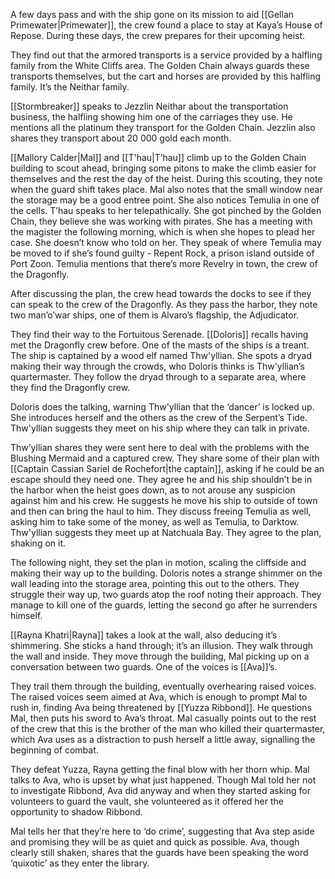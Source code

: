 A few days pass and with the ship gone on its mission to aid [[Gellan Primewater|Primewater]], the crew found a place to stay at Kaya’s House of Repose. During these days, the crew prepares for their upcoming heist. 

They find out that the armored transports is a service provided by a halfling family from the White Cliffs area. The Golden Chain always guards these transports themselves, but the cart and horses are provided by this halfling family. It’s the Neithar family. 

[[Stormbreaker]] speaks to Jezzlin Neithar about the transportation business, the halfling showing him one of the carriages they use. He mentions all the platinum they transport for the Golden Chain. Jezzlin also shares they transport about 20 000 gold each month.

[[Mallory Calder|Mal]] and [[T'hau|T’hau]] climb up to the Golden Chain building to scout ahead, bringing some pitons to make the climb easier for themselves and the rest the day of the heist. During this scouting, they note when the guard shift takes place. Mal also notes that the small window near the storage may be a good entree point. She also notices Temulia in one of the cells. 
T’hau speaks to her telepathically. She got pinched by the Golden Chain, they believe she was working with pirates. She has a meeting with the magister the following morning, which is when she hopes to plead her case. She doesn’t know who told on her. They speak of where Temulia may be moved to if she’s found guilty - Repent Rock, a prison island outside of Port Zoon. Temulia mentions that there’s more Revelry in town, the crew of the Dragonfly. 

After discussing the plan, the crew head towards the docks to see if they can speak to the crew of the Dragonfly. As they pass the harbor, they note two man’o’war ships, one of them is Alvaro’s flagship, the Adjudicator. 

They find their way to the Fortuitous Serenade. [[Doloris]] recalls having met the Dragonfly crew before. One of the masts of the ships is a treant. The ship is captained by a wood elf named Thw'yllian. She spots a dryad making their way through the crowds, who Doloris thinks is Thw'yllian’s quartermaster. They follow the dryad through to a separate area, where they find the Dragonfly crew. 

Doloris does the talking, warning Thw'yllian that the ‘dancer’ is locked up. She introduces herself and the others as the crew of the Serpent’s Tide. Thw'yllian suggests they meet on his ship where they can talk in private. 

Thw’yllian shares they were sent here to deal with the problems with the Blushing Mermaid and a captured crew. They share some of their plan with [[Captain Cassian Sariel de Rochefort|the captain]], asking if he could be an escape should they need one. They agree he and his ship shouldn’t be in the harbor when the heist goes down, as to not arouse any suspicion against him and his crew. He suggests he move his ship to outside of town and then can bring the haul to him. They discuss freeing Temulia as well, asking him to take some of the money, as well as Temulia, to Darktow. Thw'yllian suggests they meet up at Natchuala Bay. They agree to the plan, shaking on it. 

The following night, they set the plan in motion, scaling the cliffside and making their way up to the building. Doloris notes a strange shimmer on the wall leading into the storage area, pointing this out to the others. They struggle their way up, two guards atop the roof noting their approach. They manage to kill one of the guards, letting the second go after he surrenders himself. 

[[Rayna Khatri|Rayna]] takes a look at the wall, also deducing it’s shimmering. She sticks a hand through; it’s an illusion. They walk through the wall and inside. They move through the building, Mal picking up on a conversation between two guards. One of the voices is [[Ava]]’s. 

They trail them through the building, eventually overhearing raised voices. The raised voices seem aimed at Ava, which is enough to prompt Mal to rush in, finding Ava being threatened by [[Yuzza Ribbond]]. He questions Mal, then puts his sword to Ava’s throat. Mal casually points out to the rest of the crew that this is the brother of the man who killed their quartermaster, which Ava uses as a distraction to push herself a little away, signalling the beginning of combat.

They defeat Yuzza, Rayna getting the final blow with her thorn whip. Mal talks to Ava, who is upset by what just happened. Though Mal told her not to investigate Ribbond, Ava did anyway and when they started asking for volunteers to guard the vault, she volunteered as it offered her the opportunity to shadow Ribbond. 

Mal tells her that they’re here to ‘do crime’, suggesting that Ava step aside and promising they will be as quiet and quick as possible. Ava, though clearly still shaken, shares that the guards have been speaking the word ‘quixotic’ as they enter the library. 
